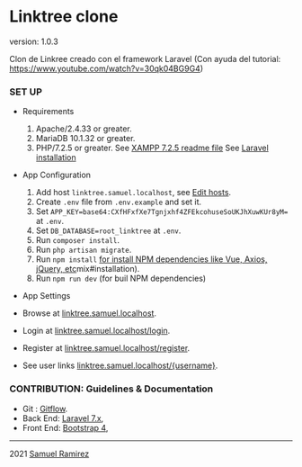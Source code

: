 # Linktree clone
 
version: 1.0.3
 
Clon de Linkree creado con el framework Laravel (Con ayuda del tutorial: https://www.youtube.com/watch?v=30qk04BG9G4)
 
 
### SET UP
* Requirements
	1. Apache/2.4.33 or greater.
	2. MariaDB 10.1.32 or greater.
	3. PHP/7.2.5 or greater.
    See [XAMPP 7.2.5 readme file](https://sourceforge.net/projects/xampp/files/XAMPP%20Windows/7.2.5/)
    See [Laravel installation](https://laravel.com/docs/7.x/installation)
  
* App Configuration
    1. Add host `linktree.samuel.localhost`,
        	see [Edit hosts](https://dinahosting.com/ayuda/como-modificar-el-fichero-hosts).        	
    2. Create `.env` file from `.env.example` and set it.
    3. Set `APP_KEY=base64:CXfHFxfXe7Tgnjxhf4ZFEkcohuseSoUKJhXuwKUr8yM=` at `.env`.
    4. Set `DB_DATABASE=root_linktree` at `.env`.     	
	5. Run `composer install`.
	6. Run `php artisan migrate`.
    7. Run `npm install` [for install NPM dependencies like Vue, Axios, jQuery, etc](https://laravel.com/docs/7.x/)mix#installation).
    8. Run `npm run dev` (for buil NPM dependencies)


* App Settings 
* Browse at [linktree.samuel.localhost](http://linktree.samuel.localhost).

* Login at [linktree.samuel.localhost/login](http://linktree.samuel.localhost/login).
 
* Register at [linktree.samuel.localhost/register](http://linktree.samuel.localhost/register).

* See user links [linktree.samuel.localhost/{username}](http://linktree.samuel.localhost/{username}).
 
### CONTRIBUTION: Guidelines & Documentation
* Git :
    [Gitflow](http://nvie.com/posts/a-successful-git-branching-model).
* Back End:
    [Laravel 7.x](https://laravel.com/docs/7.x),
* Front End:
    [Bootstrap 4](https://getbootstrap.com/docs/4.0/getting-started/introduction),
 
***
 
2021 [Samuel Ramirez](https://github.com/Samvel24/)